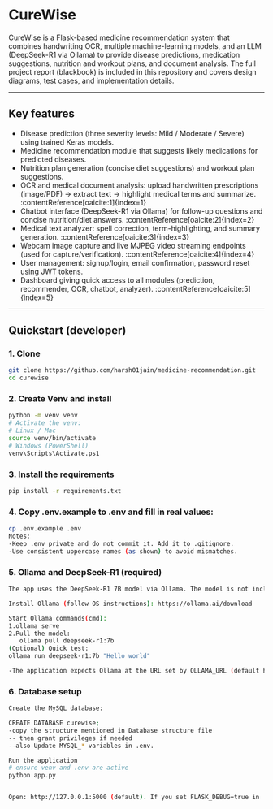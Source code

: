 # CureWise

CureWise is a Flask-based medicine recommendation system that combines handwriting OCR, multiple machine-learning models, and an LLM (DeepSeek-R1 via Ollama) to provide disease predictions, medication suggestions, nutrition and workout plans, and document analysis. The full project report (blackbook) is included in this repository and covers design diagrams, test cases, and implementation details.

---

## Key features

- Disease prediction (three severity levels: Mild / Moderate / Severe) using trained Keras models.  
- Medicine recommendation module that suggests likely medications for predicted diseases.  
- Nutrition plan generation (concise diet suggestions) and workout plan suggestions.  
- OCR and medical document analysis: upload handwritten prescriptions (image/PDF) → extract text → highlight medical terms and summarize. :contentReference[oaicite:1]{index=1}  
- Chatbot interface (DeepSeek-R1 via Ollama) for follow-up questions and concise nutrition/diet answers. :contentReference[oaicite:2]{index=2}  
- Medical text analyzer: spell correction, term-highlighting, and summary generation. :contentReference[oaicite:3]{index=3}  
- Webcam image capture and live MJPEG video streaming endpoints (used for capture/verification). :contentReference[oaicite:4]{index=4}  
- User management: signup/login, email confirmation, password reset using JWT tokens.  
- Dashboard giving quick access to all modules (prediction, recommender, OCR, chatbot, analyzer). :contentReference[oaicite:5]{index=5}

---

## Quickstart (developer)
### 1. Clone
```bash
git clone https://github.com/harsh01jain/medicine-recommendation.git
cd curewise
```
### 2. Create Venv and install
```bash
python -m venv venv
# Activate the venv:
# Linux / Mac
source venv/bin/activate
# Windows (PowerShell)
venv\Scripts\Activate.ps1
```
### 3. Install the requirements
```bash
pip install -r requirements.txt
```
### 4. Copy .env.example to .env and fill in real values:
```bash
cp .env.example .env
Notes:
-Keep .env private and do not commit it. Add it to .gitignore.
-Use consistent uppercase names (as shown) to avoid mismatches.
```

### 5. Ollama and DeepSeek-R1 (required)
```bash
The app uses the DeepSeek-R1 7B model via Ollama. The model is not included in the repo.

Install Ollama (follow OS instructions): https://ollama.ai/download

Start Ollama commands(cmd):
1.ollama serve
2.Pull the model:
   ollama pull deepseek-r1:7b
(Optional) Quick test:
ollama run deepseek-r1:7b "Hello world"

-The application expects Ollama at the URL set by OLLAMA_URL (default http://127.0.0.1:11434). 
```
### 6. Database setup
```bash
Create the MySQL database:

CREATE DATABASE curewise;
-copy the structure mentioned in Database structure file
-- then grant privileges if needed
--also Update MYSQL_* variables in .env.

Run the application
# ensure venv and .env are active
python app.py


Open: http://127.0.0.1:5000 (default). If you set FLASK_DEBUG=true in .env, use caution — do not enable in production.
```
